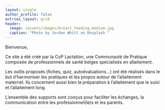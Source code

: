 ```yaml
---
layout: single
author_profile: false
entries_layout: grid
header:
  image: /assets/images/breast_feeding_medium.jpg
  caption: "Photo by Jordan Whitt on Unsplash "
---
```


Bienvenue,



Ce site a été créé par la CoP Lactation, une Communauté de Pratique composée de professionnels de santé belges spécialisés en allaitement.


Les outils proposés (fiches, quiz, autoévaluations...) ont été réalisés dans le but d’harmoniser les pratiques et les propos autour de l’allaitement maternel. Ils concernent aussi bien la préparation à l’allaitement que le suivi et l’allaitement long.


L’ensemble des supports sont conçus pour faciliter les échanges, la communication entre les professionnel(le)s et les parents.
